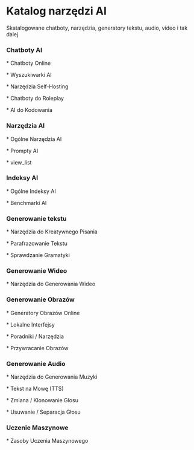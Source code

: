 
# Katalog narzędzi AI

Skatalogowane chatboty, narzędzia, generatory tekstu, audio, video i tak dalej

<p><h3>Chatboty AI</h3></p>
<p>* Chatboty Online</p>
<p>* Wyszukiwarki AI</p>
<p>* Narzędzia Self-Hosting</p>
<p>* Chatboty do Roleplay</p>
<p>* AI do Kodowania</p>


<p><h3>Narzędzia AI</h3></p>
<p>* Ogólne Narzędzia AI</p>
<p>* Prompty AI</p>
<p>* view_list</p>
<p><h3>Indeksy AI</h3></p>
<p>* Ogólne Indeksy AI</p>
<p>* Benchmarki AI</p>

<p><h3>Generowanie tekstu</h3></p>
<p>* Narzędzia do Kreatywnego Pisania</p>
<p>* Parafrazowanie Tekstu</p>
<p>* Sprawdzanie Gramatyki</p>


<p><h3>Generowanie Wideo</h3></p>
<p>* Narzędzia do Generowania Wideo</p>


<p><h3>Generowanie Obrazów</h3></p>
<p>* Generatory Obrazów Online</p>
<p>* Lokalne Interfejsy</p>
<p>* Poradniki / Narzędzia</p>
<p>* Przywracanie Obrazów</p>


<p><h3>Generowanie Audio</h3></p>
<p>* Narzędzia do Generowania Muzyki</p>
<p>* Tekst na Mowę (TTS)</p>
<p>* Zmiana / Klonowanie Głosu</p>
<p>* Usuwanie / Separacja Głosu</p>


<p><h3>Uczenie Maszynowe</h3></p>
<p>* Zasoby Uczenia Maszynowego</p>
